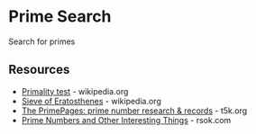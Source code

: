 # Prime Search
Search for primes

## Resources

* [Primality test](https://en.wikipedia.org/wiki/Primality_test) - wikipedia.org
* [Sieve of Eratosthenes](https://en.wikipedia.org/wiki/Sieve_of_Eratosthenes) - wikipedia.org
* [The PrimePages: prime number research & records](https://t5k.org/) - t5k.org
* [Prime Numbers and Other Interesting Things](https://www.rsok.com/~jrm/) - rsok.com
